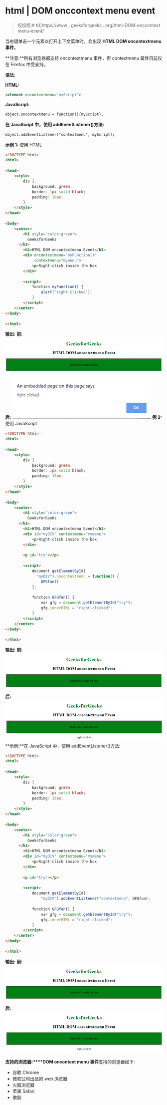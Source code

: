 # html | DOM onccontext menu event

> 哎哎哎:# t0]https://www . geeksforgeeks . org/html-DOM-onccontext menu-event/

当右键单击一个元素以打开上下文菜单时，会出现 **HTML DOM oncontextmenu 事件**。

**注意:**所有浏览器都支持 oncontextmenu 事件，但 contextmenu 属性目前仅在 Firefox 中受支持。

**语法:**

**HTML:**

```html
<element oncontextmenu="myScript">
```

**JavaScript:**

```html
object.oncontextmenu = function(){myScript};
```

**在 JavaScript 中，使用 addEventListener()方法:**

```html
object.addEventListener("contextmenu", myScript);
```

**示例 1:** 使用 HTML

```html
<!DOCTYPE html>
<html>

<head>
    <style>
        div {
            background: green;
            border: 1px solid black;
            padding: 10px;
        }
    </style>
</head>

<body>
    <center>
        <h1 style="color:green">
          GeeksforGeeks
      </h1>
        <h2>HTML DOM oncontextmenu Event</h2>
        <div oncontextmenu="myFunction()" 
             contextmenu="mymenu">
            <p>Right-click inside the box
        </div>

        <script>
            function myFunction() {
                alert("right-clicked");
            }
        </script>
    </center>
</body>

</html>
```

**输出:**
**前:**
![](img/a0ceecb41ad376eaeab04161405c112c.png)
**后:**
![](img/cd64a258e3601af81cb9939ed245085d.png)
**例 2:** 使用 JavaScript

```html
<!DOCTYPE html>
<html>

<head>
    <style>
        div {
            background: green;
            border: 1px solid black;
            padding: 10px;
        }
    </style>
</head>

<body>
    <center>
        <h1 style="color:green">
          GeeksforGeeks
      </h1>
        <h2>HTML DOM oncontextmenu Event</h2>
        <div id="myDIV" contextmenu="mymenu">
            <p>Right-click inside the box
        </div>

        <p id="try"></p>

        <script>
            document.getElementById(
              "myDIV").oncontextmenu = function() {
                GFGfun()
            };

            function GFGfun() {
                var gfg = document.getElementById("try");
                gfg.innerHTML = "right-clicked";
            }
        </script>
    </center>
</body>

</html>
```

**输出:**
**前:**
![](img/a0ceecb41ad376eaeab04161405c112c.png)
**后:**
![](img/dd2515772e4f04dc54a116ff852927de.png)
**示例:**在 JavaScript 中，使用 addEventListener()方法:

```html
<!DOCTYPE html>
<html>

<head>
    <style>
        div {
            background: green;
            border: 1px solid black;
            padding: 10px;
        }
    </style>
</head>

<body>
    <center>
        <h1 style="color:green">
          GeeksforGeeks
      </h1>
        <h2>HTML DOM oncontextmenu Event</h2>
        <div id="myDIV" contextmenu="mymenu">
            <p>Right-click inside the box
        </div>

        <p id="try"></p>

        <script>
            document.getElementById(
                "myDIV").addEventListener("contextmenu", GFGfun);

            function GFGfun() {
                var gfg = document.getElementById("try");
                gfg.innerHTML = "right-clicked";
            }
        </script>
    </center>
</body>

</html>
```

**输出:**
**前:**
![](img/a0ceecb41ad376eaeab04161405c112c.png)
**后:**
![](img/dd2515772e4f04dc54a116ff852927de.png)

**支持的浏览器:****DOM oncontext menu 事件**支持的浏览器如下:

*   谷歌 Chrome
*   微软公司出品的 web 浏览器
*   火狐浏览器
*   苹果 Safari
*   歌剧